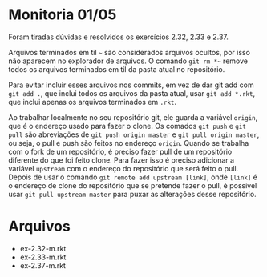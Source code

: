 # Monitoria 01/05

Foram tiradas dúvidas e resolvidos os exercícios
2.32, 2.33 e 2.37.

Arquivos terminados em til `~` são considerados arquivos ocultos, por
isso não aparecem no explorador de arquivos. O comando `git rm *~`
remove todos os arquivos terminados em til da pasta atual no
repositório.

Para evitar incluir esses arquivos nos commits, em vez de dar git add
com `git add .`, que inclui todos os arquivos da pasta atual, usar
`git add *.rkt`, que inclui apenas os arquivos terminados em `.rkt`.

Ao trabalhar localmente no seu repositório git, ele guarda a variável
`origin`, que é o endereço usado para fazer o clone.  Os comados `git
push` e `git pull` são abreviações de `git push origin master` e `git
pull origin master`, ou seja, o pull e push são feitos no endereço
`origin`.  Quando se trabalha com o fork de um repositório, é preciso
fazer pull de um repositório diferente do que foi feito clone. Para
fazer isso é preciso adicionar a variável `upstream` com o endereço do
repositório que será feito o pull.  Depois de usar o comando `git
remote add upstream [link]`, onde `[link]` é o endereço de clone do
repositório que se pretende fazer o pull, é possível usar `git pull
upstream master` para puxar as alterações desse repositório.


# Arquivos

- ex-2.32-m.rkt
- ex-2.33-m.rkt
- ex-2.37-m.rkt

